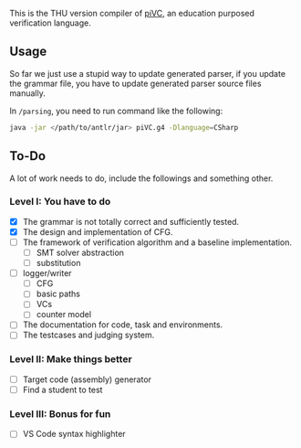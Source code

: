 This is the THU version compiler of [piVC](https://cs.stanford.edu/people/jasonaue/pivc/), an education purposed verification language.

## Usage

So far we just use a stupid way to update generated parser, if you update the grammar file, you have to update generated parser source files manually.

In `/parsing`, you need to run command like the following:

```bash
java -jar </path/to/antlr/jar> piVC.g4 -Dlanguage=CSharp
```

## To-Do

A lot of work needs to do, include the followings and something other.

### Level I: You have to do

- [x] The grammar is not totally correct and sufficiently tested.
- [x] The design and implementation of CFG.
- [ ] The framework of verification algorithm and a baseline implementation.
  - [ ] SMT solver abstraction
  - [ ] substitution
- [ ] logger/writer
  - [ ] CFG
  - [ ] basic paths
  - [ ] VCs
  - [ ] counter model
- [ ] The documentation for code, task and environments.
- [ ] The testcases and judging system.

### Level II: Make things better

- [ ] Target code (assembly) generator
- [ ] Find a student to test

### Level III: Bonus for fun

- [ ] VS Code syntax highlighter
